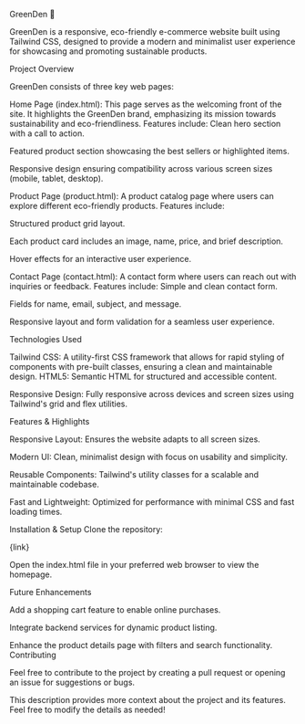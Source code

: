 GreenDen 🌿

GreenDen is a responsive, eco-friendly e-commerce website built using Tailwind CSS, designed to provide a modern and minimalist user experience for showcasing and promoting sustainable products.

Project Overview

GreenDen consists of three key web pages:

Home Page (index.html): This page serves as the welcoming front of the site. It highlights the GreenDen brand, emphasizing its mission towards sustainability and eco-friendliness. Features include:
Clean hero section with a call to action.

Featured product section showcasing the best sellers or highlighted items.

Responsive design ensuring compatibility across various screen sizes (mobile, tablet, desktop).

Product Page (product.html): A product catalog page where users can explore different eco-friendly products. Features include:

Structured product grid layout.

Each product card includes an image, name, price, and brief description.

Hover effects for an interactive user experience.

Contact Page (contact.html): A contact form where users can reach out with inquiries or feedback. Features include:
Simple and clean contact form.

Fields for name, email, subject, and message.

Responsive layout and form validation for a seamless user experience.

Technologies Used

Tailwind CSS: A utility-first CSS framework that allows for rapid styling of components with pre-built classes, ensuring a clean and maintainable design.
HTML5: Semantic HTML for structured and accessible content.

Responsive Design: Fully responsive across devices and screen sizes using Tailwind's grid and flex utilities.

Features & Highlights

Responsive Layout: Ensures the website adapts to all screen sizes.

Modern UI: Clean, minimalist design with focus on usability and simplicity.

Reusable Components: Tailwind's utility classes for a scalable and maintainable codebase.

Fast and Lightweight: Optimized for performance with minimal CSS and fast loading times.

Installation & Setup
Clone the repository:

{link}


Open the index.html file in your preferred web browser to view the homepage.

Future Enhancements

Add a shopping cart feature to enable online purchases.

Integrate backend services for dynamic product listing.

Enhance the product details page with filters and search functionality.
Contributing

Feel free to contribute to the project by creating a pull request or opening an issue for suggestions or bugs.

This description provides more context about the project and its features. Feel free to modify the details as needed!






